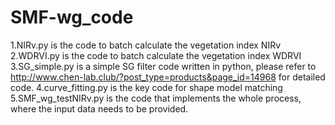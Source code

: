 # SMF-wg_code
1.NIRv.py is the code to batch calculate the vegetation index NIRv
2.WDRVI.py is the code to batch calculate the vegetation index WDRVI
3.SG_simple.py is a simple SG filter code written in python, please refer to http://www.chen-lab.club/?post_type=products&page_id=14968 for detailed code.
4.curve_fitting.py is the key code for shape model matching
5.SMF_wg_testNIRv.py is the code that implements the whole process, where the input data needs to be provided.
